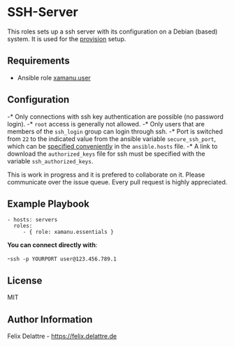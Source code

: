 SSH-Server
=========

This roles sets up a ssh server with its configuration on a Debian (based) system. It is used for the [provision](https://github.com/oneofftech/provision) setup.

Requirements
----------------

* Ansible role [xamanu.user](https://galaxy.ansible.com/xamanu/user/)

Configuration
----------------

-* Only connections with ssh key authentication are possible (no password login).
-* `root` access is generally not allowed.
-* Only users that are members of the `ssh_login` group can login through ssh.
-* Port is switched from `22` to the indicated value from the ansible variable `secure_ssh_port`, which can be [specified conveniently](https://docs.ansible.com/ansible/latest/user_guide/intro_inventory.html#host-variables) in the `ansible.hosts` file.
-* A link to download the `authorized_keys` file for ssh must be specified with the variable `ssh_authorized_keys`.


This is work in progress and it is prefered to collaborate on it. Please communicate over the issue queue. Every pull request is highly appreciated.

Example Playbook
----------------

    - hosts: servers
      roles:
         - { role: xamanu.essentials }



**You can connect directly with**: 

-`ssh -p YOURPORT user@123.456.789.1`

License
-------

MIT

Author Information
------------------

Felix Delattre - https://felix.delattre.de
